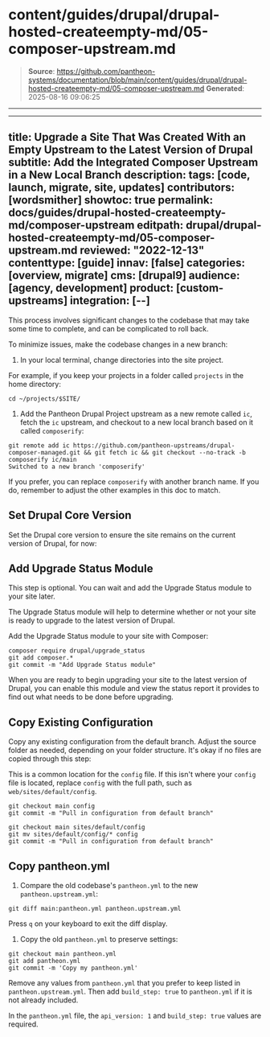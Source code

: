 # content/guides/drupal/drupal-hosted-createempty-md/05-composer-upstream.md

> **Source**: https://github.com/pantheon-systems/documentation/blob/main/content/guides/drupal/drupal-hosted-createempty-md/05-composer-upstream.md
> **Generated**: 2025-08-16 09:06:25

---

---
title: Upgrade a Site That Was Created With an Empty Upstream to the Latest Version of Drupal
subtitle: Add the Integrated Composer Upstream in a New Local Branch
description:
tags: [code, launch, migrate, site, updates]
contributors: [wordsmither]
showtoc: true
permalink: docs/guides/drupal-hosted-createempty-md/composer-upstream
editpath: drupal/drupal-hosted-createempty-md/05-composer-upstream.md
reviewed: "2022-12-13"
contenttype: [guide]
innav: [false]
categories: [overview, migrate]
cms: [drupal9]
audience: [agency, development]
product: [custom-upstreams]
integration: [--]
---

This process involves significant changes to the codebase that may take some time to complete, and can be complicated to roll back.

To minimize issues, make the codebase changes in a new branch:

1. In your local terminal, change directories into the site project.

  For example, if you keep your projects in a folder called `projects` in the home directory:

  ```bash{promptUser: user}
  cd ~/projects/$SITE/
  ```

1. Add the Pantheon Drupal Project upstream as a new remote called `ic`, fetch the `ic` upstream, and checkout to a new local branch based on it called `composerify`:

  ```bash{outputLines:2}
  git remote add ic https://github.com/pantheon-upstreams/drupal-composer-managed.git && git fetch ic && git checkout --no-track -b composerify ic/main
  Switched to a new branch 'composerify'
  ```

  If you prefer, you can replace `composerify` with another branch name. If you do, remember to adjust the other examples in this doc to match.

## Set Drupal Core Version

Set the Drupal core version to ensure the site remains on the current version of Drupal, for now:

<Partial file="drupal/core-version-remain-on-d8.md" />

## Add Upgrade Status Module

This step is optional. You can wait and add the Upgrade Status module to your site later.

The Upgrade Status module will help to determine whether or not your site is ready to upgrade to the latest version of Drupal.

Add the Upgrade Status module to your site with Composer:

  ```bash{promptUser:user}
  composer require drupal/upgrade_status
  git add composer.*
  git commit -m "Add Upgrade Status module"
  ```

When you are ready to begin upgrading your site to the latest version of Drupal, you can enable this module and view the status report it provides to find out what needs to be done before upgrading.

## Copy Existing Configuration

Copy any existing configuration from the default branch. Adjust the source folder as needed, depending on your folder structure. It's okay if no files are copied through this step:

<TabList>

<Tab title="With Nested Docroot" id="code-docroot" active={true}>

This is a common location for the `config` file. If this isn't where your `config` file is located, replace `config` with the full path, such as `web/sites/default/config`.

```bash{promptUser:user}
git checkout main config
git commit -m "Pull in configuration from default branch"
```

</Tab>

<Tab title="Without Nested Docroot" id="code-nodocroot">

```bash{promptUser:user}
git checkout main sites/default/config
git mv sites/default/config/* config
git commit -m "Pull in configuration from default branch"
```

</Tab>

</TabList>

## Copy pantheon.yml

1. Compare the old codebase's `pantheon.yml` to the new `pantheon.upstream.yml`:

  ```bash{promptUser:user}
  git diff main:pantheon.yml pantheon.upstream.yml
  ```

  Press `q` on your keyboard to exit the diff display.

1. Copy the old `pantheon.yml` to preserve settings:

  ```bash{promptUser:user}
  git checkout main pantheon.yml
  git add pantheon.yml
  git commit -m 'Copy my pantheon.yml'
  ```

  Remove any values from `pantheon.yml` that you prefer to keep listed in `pantheon.upstream.yml`. Then add `build_step: true` to `pantheon.yml` if it is not already included.

  In the `pantheon.yml` file, the `api_version: 1` and `build_step: true` values are required.
